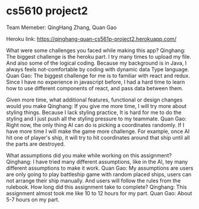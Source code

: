 # cs5610 project2
Team Memeber: QingHang Zhang, Quan Gao

Heroku link:
https://qinghang-quan-cs561p-project2.herokuapp.com/

What were some challenges you faced while making this app?
Qinghang:
The biggest challenge is the heroku part. I try many times to upload my file. And also some of the logical coding. Because my background is in Java, I always feels not-comfortable by coding with dynamic data Type language. 
Quan Gao:
The biggest challenge for me is to familiar with react and redux. Since I have no experience in javascript before, I had a hard time to learn how to use different components of react, and pass data between them. 

Given more time, what additional features, functional or design changes would you make
Qinghang:
If you give me more time, I will try more about styling things. Because I lack styling practice, It is hard for me to do the styling and I just push all the styling pressure to my teammate. 
Quan Gao:
Right now, the only thing AI can do is picking a coordinates randomly. If I have more time I will make the game more challenge. For example, once AI hit one of player's ship, it will try to hit coordinates around that ship until all the parts are destroyed.

What assumptions did you make while working on this assignment?
Qinghang:
I have tried many different assumptions, like in the AI, tey many different assumptions to make it work.
Quan Gao:
My assumptions are users are only going to play battleship game with random placed ships, users can not arrange their ship manually. And users will follow the rules from the rulebook.
How long did this assignment take to complete?
Qinghang:
This assignment almost took me like 10 to 12 hours for my part.
Quan Gao:
About 5-7 hours on my part.
